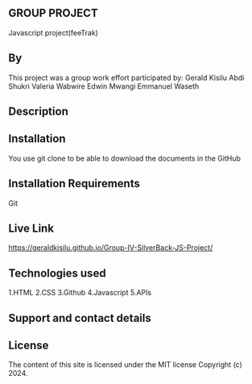 ## GROUP PROJECT
Javascript project(feeTrak)
## By 
This project was a group work effort participated by:
Gerald Kisilu
Abdi Shukri
Valeria Wabwire
Edwin Mwangi
Emmanuel Waseth

## Description


## Installation
You use git clone to be able to download the documents in the GitHub

## Installation Requirements
Git

## Live Link
https://geraldkisilu.github.io/Group-IV-SilverBack-JS-Project/

## Technologies used
1.HTML
 2.CSS
 3.Github
 4.Javascript
5.APIs

## Support and contact details


## License
The content of this site is licensed under the MIT license Copyright (c) 2024.
